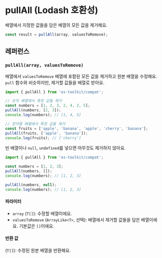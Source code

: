 # pullAll (Lodash 호환성)

배열에서 지정한 값들을 담은 배열의 모든 값을 제거해요.

```typescript
const result = pullAll(array, valuesToRemove);
```

## 레퍼런스

### `pullAll(array, valuesToRemove)`

배열에서 `valuesToRemove` 배열에 포함된 모든 값을 제거하고 원본 배열을 수정해요. `pull` 함수와 비슷하지만, 제거할 값들을 배열로 받아요.

```typescript
import { pullAll } from 'es-toolkit/compat';

// 숫자 배열에서 특정 값들 제거
const numbers = [1, 2, 3, 2, 4, 2, 5];
pullAll(numbers, [2, 3]);
console.log(numbers); // [1, 4, 5]

// 문자열 배열에서 특정 값들 제거
const fruits = ['apple', 'banana', 'apple', 'cherry', 'banana'];
pullAll(fruits, ['apple', 'banana']);
console.log(fruits); // ['cherry']
```

빈 배열이나 `null`, `undefined`를 넣으면 아무것도 제거하지 않아요.

```typescript
import { pullAll } from 'es-toolkit/compat';

const numbers = [1, 2, 3];
pullAll(numbers, []);
console.log(numbers); // [1, 2, 3]

pullAll(numbers, null);
console.log(numbers); // [1, 2, 3]
```

#### 파라미터

- `array` (`T[]`): 수정할 배열이에요.
- `valuesToRemove` (`ArrayLike<T>`, 선택): 배열에서 제거할 값들을 담은 배열이에요. 기본값은 `[]`이에요.

#### 반환 값

(`T[]`): 수정된 원본 배열을 반환해요.
